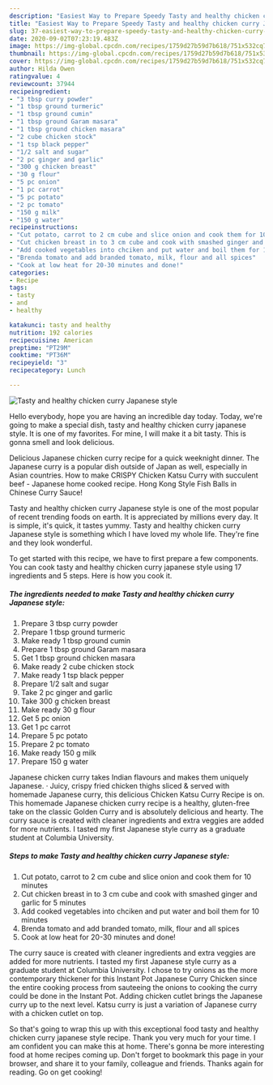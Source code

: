 ```yaml
---
description: "Easiest Way to Prepare Speedy Tasty and healthy chicken curry Japanese style"
title: "Easiest Way to Prepare Speedy Tasty and healthy chicken curry Japanese style"
slug: 37-easiest-way-to-prepare-speedy-tasty-and-healthy-chicken-curry-japanese-style
date: 2020-09-02T07:23:19.483Z
image: https://img-global.cpcdn.com/recipes/1759d27b59d7b618/751x532cq70/tasty-and-healthy-chicken-curry-japanese-style-recipe-main-photo.jpg
thumbnail: https://img-global.cpcdn.com/recipes/1759d27b59d7b618/751x532cq70/tasty-and-healthy-chicken-curry-japanese-style-recipe-main-photo.jpg
cover: https://img-global.cpcdn.com/recipes/1759d27b59d7b618/751x532cq70/tasty-and-healthy-chicken-curry-japanese-style-recipe-main-photo.jpg
author: Hilda Owen
ratingvalue: 4
reviewcount: 37944
recipeingredient:
- "3 tbsp curry powder"
- "1 tbsp ground turmeric"
- "1 tbsp ground cumin"
- "1 tbsp ground Garam masara"
- "1 tbsp ground chicken masara"
- "2 cube chicken stock"
- "1 tsp black pepper"
- "1/2 salt and sugar"
- "2 pc ginger and garlic"
- "300 g chicken breast"
- "30 g flour"
- "5 pc onion"
- "1 pc carrot"
- "5 pc potato"
- "2 pc tomato"
- "150 g milk"
- "150 g water"
recipeinstructions:
- "Cut potato, carrot to 2 cm cube and slice onion and cook them for 10 minutes"
- "Cut chicken breast in to 3 cm cube and cook with smashed ginger and garlic for 5 minutes"
- "Add cooked vegetables into chciken and put water and boil them for 10 minutes"
- "Brenda tomato and add branded tomato, milk, flour and all spices"
- "Cook at low heat for 20-30 minutes and done!"
categories:
- Recipe
tags:
- tasty
- and
- healthy

katakunci: tasty and healthy 
nutrition: 192 calories
recipecuisine: American
preptime: "PT29M"
cooktime: "PT36M"
recipeyield: "3"
recipecategory: Lunch

---
```



![Tasty and healthy chicken curry Japanese style](https://img-global.cpcdn.com/recipes/1759d27b59d7b618/751x532cq70/tasty-and-healthy-chicken-curry-japanese-style-recipe-main-photo.jpg)

Hello everybody, hope you are having an incredible day today. Today, we're going to make a special dish, tasty and healthy chicken curry japanese style. It is one of my favorites. For mine, I will make it a bit tasty. This is gonna smell and look delicious.

Delicious Japanese chicken curry recipe for a quick weeknight dinner. The Japanese curry is a popular dish outside of Japan as well, especially in Asian countries. How to make CRISPY Chicken Katsu Curry with succulent beef - Japanese home cooked recipe. Hong Kong Style Fish Balls in Chinese Curry Sauce!

Tasty and healthy chicken curry Japanese style is one of the most popular of recent trending foods on earth. It is appreciated by millions every day. It is simple, it's quick, it tastes yummy. Tasty and healthy chicken curry Japanese style is something which I have loved my whole life. They're fine and they look wonderful.


To get started with this recipe, we have to first prepare a few components. You can cook tasty and healthy chicken curry japanese style using 17 ingredients and 5 steps. Here is how you cook it.

<!--inarticleads1-->

##### The ingredients needed to make Tasty and healthy chicken curry Japanese style:

1. Prepare 3 tbsp curry powder
1. Prepare 1 tbsp ground turmeric
1. Make ready 1 tbsp ground cumin
1. Prepare 1 tbsp ground Garam masara
1. Get 1 tbsp ground chicken masara
1. Make ready 2 cube chicken stock
1. Make ready 1 tsp black pepper
1. Prepare 1/2 salt and sugar
1. Take 2 pc ginger and garlic
1. Take 300 g chicken breast
1. Make ready 30 g flour
1. Get 5 pc onion
1. Get 1 pc carrot
1. Prepare 5 pc potato
1. Prepare 2 pc tomato
1. Make ready 150 g milk
1. Prepare 150 g water


Japanese chicken curry takes Indian flavours and makes them uniquely Japanese. · Juicy, crispy fried chicken thighs sliced &amp; served with homemade Japanese curry, this delicious Chicken Katsu Curry Recipe is on. This homemade Japanese chicken curry recipe is a healthy, gluten-free take on the classic Golden Curry and is absolutely delicious and hearty. The curry sauce is created with cleaner ingredients and extra veggies are added for more nutrients. I tasted my first Japanese style curry as a graduate student at Columbia University. 

<!--inarticleads2-->

##### Steps to make Tasty and healthy chicken curry Japanese style:

1. Cut potato, carrot to 2 cm cube and slice onion and cook them for 10 minutes
1. Cut chicken breast in to 3 cm cube and cook with smashed ginger and garlic for 5 minutes
1. Add cooked vegetables into chciken and put water and boil them for 10 minutes
1. Brenda tomato and add branded tomato, milk, flour and all spices
1. Cook at low heat for 20-30 minutes and done!


The curry sauce is created with cleaner ingredients and extra veggies are added for more nutrients. I tasted my first Japanese style curry as a graduate student at Columbia University. I chose to try onions as the more contemporary thickener for this Instant Pot Japanese Curry Chicken since the entire cooking process from sauteeing the onions to cooking the curry could be done in the Instant Pot. Adding chicken cutlet brings the Japanese curry up to the next level. Katsu curry is just a variation of Japanese curry with a chicken cutlet on top. 

So that's going to wrap this up with this exceptional food tasty and healthy chicken curry japanese style recipe. Thank you very much for your time. I am confident you can make this at home. There's gonna be more interesting food at home recipes coming up. Don't forget to bookmark this page in your browser, and share it to your family, colleague and friends. Thanks again for reading. Go on get cooking!
